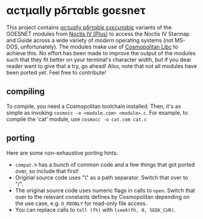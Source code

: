 # αcτµαlly pδrταblε goεsneτ

This project contains [αcτµαlly pδrταblε εxεcµταblε](https://justine.lol/ape.html) variants of the GOESNET modules from [Noctis IV (Plus)](https://github.com/jorisvddonk/Noctis-IV-Plus) to access the Noctis IV Starmap and Guide across a wide variety of _modern_ operating systems (not MS-DOS, unfortunately). The modules make use of [Cosmopolitan Libc](https://justine.lol/cosmopolitan/) to achieve this. No effort has been made to improve the output of the modules such that they fit better on your terminal's character width, but if you dear reader want to give that a try, go ahead! Also, note that not all modules have been ported yet. Feel free to contribute!

## compiling

To compile, you need a Cosmopolitan toolchain installed. Then, it's as simple as invoking `cosmocc -o <module.com> <module>.c`. For example, to compile the 'cat' module, use `cosmocc -o cat.com cat.c`

## porting

Here are some non-exhaustive porting hints:

* `compat.h` has a bunch of common code and a few things that got ported over, so include that first!
* Original source code uses "\\" as a path separator. Switch that over to "/".
* The original source code uses numeric flags in calls to `open`. Switch that over to the relevant constants defines by Cosmopolitan depending on the use case, e.g. `O_RDONLY` for read-only file access.
* You can replace calls to `tell (fh)` with `lseek(fh, 0, SEEK_CUR)`.

